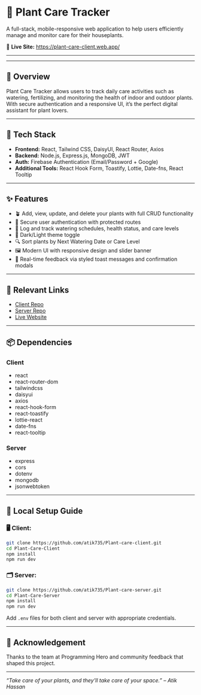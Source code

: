 # 🌱 Plant Care Tracker

A full-stack, mobile-responsive web application to help users efficiently manage and monitor care for their houseplants.

🔗 **Live Site:** https://plant-care-client.web.app/

---

---

## 🧾 Overview

Plant Care Tracker allows users to track daily care activities such as watering, fertilizing, and monitoring the health of indoor and outdoor plants. With secure authentication and a responsive UI, it’s the perfect digital assistant for plant lovers.

---

## 🚀 Tech Stack

* **Frontend:** React, Tailwind CSS, DaisyUI, React Router, Axios
* **Backend:** Node.js, Express.js, MongoDB, JWT
* **Auth:** Firebase Authentication (Email/Password + Google)
* **Additional Tools:** React Hook Form, Toastify, Lottie, Date-fns, React Tooltip

---

## ✨ Features

* 🪴 Add, view, update, and delete your plants with full CRUD functionality
* 🔐 Secure user authentication with protected routes
* 📆 Log and track watering schedules, health status, and care levels
* 🌙 Dark/Light theme toggle
* 🔍 Sort plants by Next Watering Date or Care Level
* 🖼️ Modern UI with responsive design and slider banner
* 🧾 Real-time feedback via styled toast messages and confirmation modals

---

## 🔗 Relevant Links

* [Client Repo](https://github.com/atik735/Plant-care-client)
* [Server Repo](https://github.com/atik735/Plant-care-cerver)
* [Live Website](https://plant-care.vercel.app)

---

## 📦 Dependencies

### Client

* react
* react-router-dom
* tailwindcss
* daisyui
* axios
* react-hook-form
* react-toastify
* lottie-react
* date-fns
* react-tooltip

### Server

* express
* cors
* dotenv
* mongodb
* jsonwebtoken

---

## 🧪 Local Setup Guide

### 🖥️ Client:

```bash
git clone https://github.com/atik735/Plant-care-client.git
cd Plant-Care-Client
npm install
npm run dev
```

### 🗂️ Server:

```bash
git clone https://github.com/atik735/Plant-care-server.git
cd Plant-Care-Server
npm install
npm run dev
```

Add `.env` files for both client and server with appropriate credentials.

---

## 🤝 Acknowledgement

Thanks to the team at Programming Hero and community feedback that shaped this project.

---

*“Take care of your plants, and they’ll take care of your space.” – Atik Hassan*
